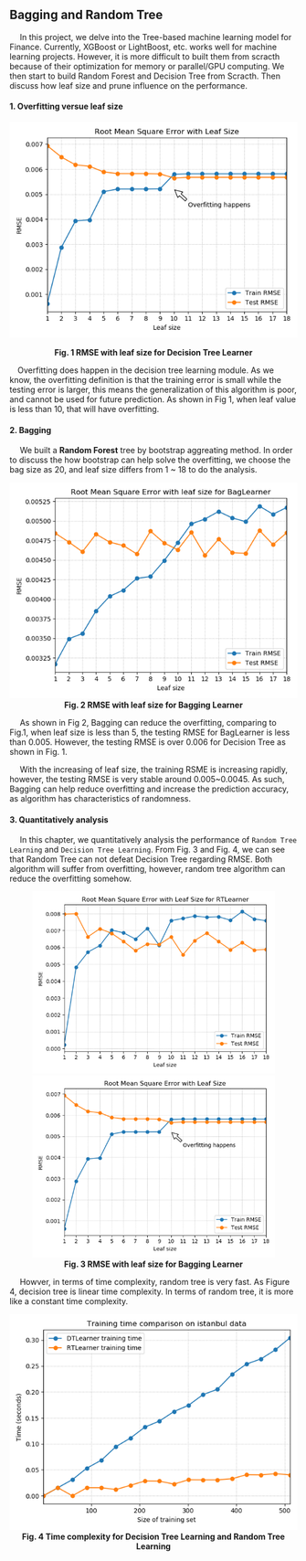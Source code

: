 ##  Bagging and Random Tree


&emsp; In this project, we delve into the Tree-based machine learning model for Finance. Currently, XGBoost or LightBoost, etc. works well for machine learning projects. However, it is more difficult to built them from scracth because of their optimization for memory or parallel/GPU computing. We then start to build Random Forest and Decision Tree from Scracth. Then discuss how leaf size and prune influence on the performance.

#### 1. Overfitting versue leaf size

<p align="center">
  <img src="img/Q1.png">
</p>
<p align="center">
    <b>
        Fig. 1 RMSE with leaf size for Decision Tree Learner
    </b>
</p>

&emsp;Overfitting does happen in the decision tree learning module. As we know, the overfitting definition is that the training error is small while the testing error is larger, this means the generalization of this algorithm is poor, and cannot be used for future prediction. As shown in Fig 1, when leaf value is less than 10, that will have overfitting.

#### 2. Bagging 

&emsp; We built a **Random Forest** tree by bootstrap aggreating method. In order to discuss the how bootstrap can help solve the overfitting, we choose the bag size as 20, and leaf size differs from 1 ~ 18 to do the analysis.

<p align="center">
  <img src="img/Q2.png">
  <br>
    <b> 
        Fig. 2 RMSE with leaf size for Bagging Learner
    </b>
</br>
</p>


&emsp; As shown in Fig 2, Bagging can reduce the overfitting, comparing to Fig.1, when leaf size is less than 5, the testing RMSE for BagLearner is less than 0.005. However, the testing RMSE is over 0.006 for Decision Tree as shown in Fig. 1.

&emsp; With the increasing of leaf size, the training RSME is increasing rapidly, however, the testing RMSE is very stable around 0.005~0.0045. As such, Bagging can help reduce overfitting and increase the prediction accuracy, as algorithm has characteristics of randomness.

#### 3. Quantitatively analysis

&emsp; In this chapter, we quantitatively analysis the performance of `Random Tree Learning` and `Decision Tree Learning`. From Fig. 3 and Fig. 4, we can see that Random Tree can not defeat Decision Tree regarding RMSE. Both algorithm will suffer from overfitting, however, random tree algorithm can reduce the overfitting somehow.

<p align="center">
  <img src="img/3.png" width="425" > 
  <img src="img/4.png" width="425"/>
  <br> 
        <b>
            Fig. 3 RMSE with leaf size for Bagging Learner
        </b>
    </br>
</p>

&emsp; Howver, in terms of time complexity, random tree is very fast. As Figure 4, decision tree is linear time complexity. In terms of random tree, it is more like a constant time complexity.

<p align="center">
  <img src="img/5.png" width="600">
  <br>
    <b> 
        Fig. 4 Time complexity for Decision Tree Learning and Random Tree Learning
    </b>
</br>
</p>
